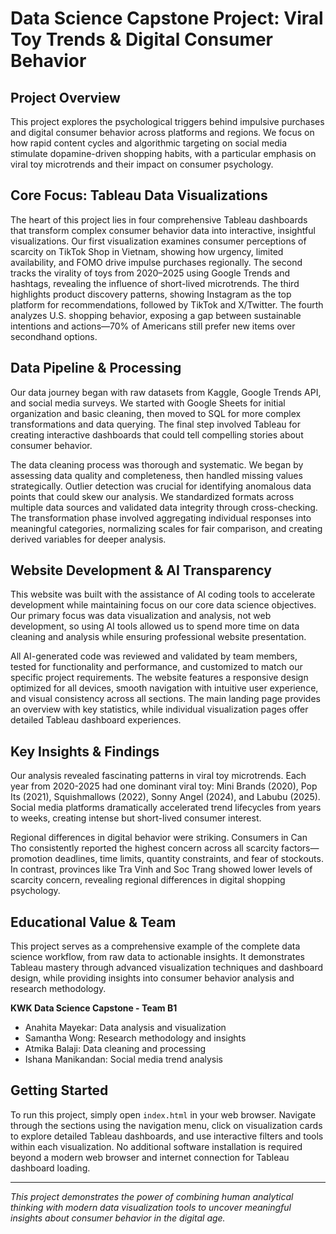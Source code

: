 # Data Science Capstone Project: Viral Toy Trends & Digital Consumer Behavior

## Project Overview

This project explores the psychological triggers behind impulsive purchases and digital consumer behavior across platforms and regions. We focus on how rapid content cycles and algorithmic targeting on social media stimulate dopamine-driven shopping habits, with a particular emphasis on viral toy microtrends and their impact on consumer psychology.

## Core Focus: Tableau Data Visualizations

The heart of this project lies in four comprehensive Tableau dashboards that transform complex consumer behavior data into interactive, insightful visualizations. Our first visualization examines consumer perceptions of scarcity on TikTok Shop in Vietnam, showing how urgency, limited availability, and FOMO drive impulse purchases regionally. The second tracks the virality of toys from 2020–2025 using Google Trends and hashtags, revealing the influence of short-lived microtrends. The third highlights product discovery patterns, showing Instagram as the top platform for recommendations, followed by TikTok and X/Twitter. The fourth analyzes U.S. shopping behavior, exposing a gap between sustainable intentions and actions—70% of Americans still prefer new items over secondhand options.

## Data Pipeline & Processing

Our data journey began with raw datasets from Kaggle, Google Trends API, and social media surveys. We started with Google Sheets for initial organization and basic cleaning, then moved to SQL for more complex transformations and data querying. The final step involved Tableau for creating interactive dashboards that could tell compelling stories about consumer behavior.

The data cleaning process was thorough and systematic. We began by assessing data quality and completeness, then handled missing values strategically. Outlier detection was crucial for identifying anomalous data points that could skew our analysis. We standardized formats across multiple data sources and validated data integrity through cross-checking. The transformation phase involved aggregating individual responses into meaningful categories, normalizing scales for fair comparison, and creating derived variables for deeper analysis.

## Website Development & AI Transparency

This website was built with the assistance of AI coding tools to accelerate development while maintaining focus on our core data science objectives. Our primary focus was data visualization and analysis, not web development, so using AI tools allowed us to spend more time on data cleaning and analysis while ensuring professional website presentation.

All AI-generated code was reviewed and validated by team members, tested for functionality and performance, and customized to match our specific project requirements. The website features a responsive design optimized for all devices, smooth navigation with intuitive user experience, and visual consistency across all sections. The main landing page provides an overview with key statistics, while individual visualization pages offer detailed Tableau dashboard experiences.

## Key Insights & Findings

Our analysis revealed fascinating patterns in viral toy microtrends. Each year from 2020-2025 had one dominant viral toy: Mini Brands (2020), Pop Its (2021), Squishmallows (2022), Sonny Angel (2024), and Labubu (2025). Social media platforms dramatically accelerated trend lifecycles from years to weeks, creating intense but short-lived consumer interest.

Regional differences in digital behavior were striking. Consumers in Can Tho consistently reported the highest concern across all scarcity factors—promotion deadlines, time limits, quantity constraints, and fear of stockouts. In contrast, provinces like Tra Vinh and Soc Trang showed lower levels of scarcity concern, revealing regional differences in digital shopping psychology.

## Educational Value & Team

This project serves as a comprehensive example of the complete data science workflow, from raw data to actionable insights. It demonstrates Tableau mastery through advanced visualization techniques and dashboard design, while providing insights into consumer behavior analysis and research methodology.

**KWK Data Science Capstone - Team B1**
- Anahita Mayekar: Data analysis and visualization
- Samantha Wong: Research methodology and insights  
- Atmika Balaji: Data cleaning and processing
- Ishana Manikandan: Social media trend analysis

## Getting Started

To run this project, simply open `index.html` in your web browser. Navigate through the sections using the navigation menu, click on visualization cards to explore detailed Tableau dashboards, and use interactive filters and tools within each visualization. No additional software installation is required beyond a modern web browser and internet connection for Tableau dashboard loading.

---

*This project demonstrates the power of combining human analytical thinking with modern data visualization tools to uncover meaningful insights about consumer behavior in the digital age.* 